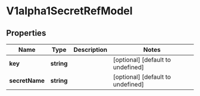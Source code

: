 # V1alpha1SecretRefModel

## Properties

Name | Type | Description | Notes
------------ | ------------- | ------------- | -------------
**key** | **string** |  | [optional] [default to undefined]
**secretName** | **string** |  | [optional] [default to undefined]



